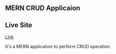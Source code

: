 ## MERN CRUD Applicaion

## Live Site

[Link](https://61e2a2e19f4ef30c784f847a--pedantic-wright-a2a505.netlify.app/)

It's a MERN application to perform CRUD operation.
